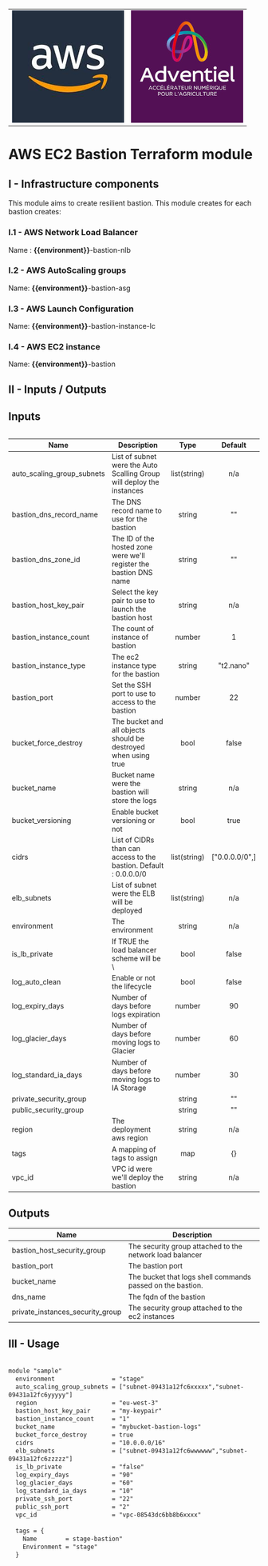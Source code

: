 <table>
  <tr>
    <td style="text-align: center; vertical-align: middle;"><img src="_docs/logo_aws.jpg"/></td>
    <td style="text-align: center; vertical-align: middle;"><img src="_docs/logo_adv.jpg"/></td>
  </tr> 
<table>

# AWS EC2 Bastion Terraform module

## I - Infrastructure components

This module aims to create resilient bastion. This module creates for each bastion creates:

### I.1 - AWS Network Load Balancer

Name : **{{environment}}**-bastion-nlb

### I.2 - AWS AutoScaling groups

Name: **{{environment}}**-bastion-asg

### I.3 - AWS Launch Configuration

Name: **{{environment}}**-bastion-instance-lc

### I.4 - AWS EC2 instance

Name: **{{environment}}**-bastion

## II - Inputs / Outputs

## Inputs

| Name | Description | Type | Default |
|------|-------------|:----:|:-----:|
| auto\_scaling\_group\_subnets | List of subnet were the Auto Scalling Group will deploy the instances | list(string) | n/a |
| bastion\_dns\_record\_name | The DNS record name to use for the bastion | string | "" |
| bastion\_dns\_zone\_id | The ID of the hosted zone were we'll register the bastion DNS name | string | "" |
| bastion\_host\_key\_pair | Select the key pair to use to launch the bastion host | string | n/a |
| bastion\_instance\_count | The count of instance of bastion | number | 1 |
| bastion\_instance\_type | The ec2 instance type for the bastion | string | "t2.nano" |
| bastion\_port | Set the SSH port to use to access to the bastion | number | 22 |
| bucket\_force\_destroy | The bucket and all objects should be destroyed when using true | bool | false |
| bucket\_name | Bucket name were the bastion will store the logs | string | n/a |
| bucket\_versioning | Enable bucket versioning or not | bool | true |
| cidrs | List of CIDRs than can access to the bastion. Default : 0.0.0.0/0 | list(string) | \["0.0.0.0/0",\] |
| elb\_subnets | List of subnet were the ELB will be deployed | list(string) | n/a |
| environment | The environment | string | n/a |
| is\_lb\_private | If TRUE the load balancer scheme will be \ | bool | false |
| log\_auto\_clean | Enable or not the lifecycle | bool | false |
| log\_expiry\_days | Number of days before logs expiration | number | 90 |
| log\_glacier\_days | Number of days before moving logs to Glacier | number | 60 |
| log\_standard\_ia\_days | Number of days before moving logs to IA Storage | number | 30 |
| private\_security\_group |  | string | "" |
| public\_security\_group |  | string | "" |
| region | The deployment aws region | string | n/a |
| tags | A mapping of tags to assign | map | {} |
| vpc\_id | VPC id were we'll deploy the bastion | string | n/a |

## Outputs

| Name | Description |
|------|-------------|
| bastion\_host\_security\_group | The security group attached to the network load balancer |
| bastion\_port | The bastion port |
| bucket\_name | The bucket that logs shell commands passed on the bastion. |
| dns\_name | The fqdn of the bastion |
| private\_instances\_security\_group | The security group attached to the ec2 instances |

## III - Usage

`````

module "sample"
  environment                = "stage"
  auto_scaling_group_subnets = ["subnet-09431a12fc6xxxxx","subnet-09431a12fc6yyyyy"]
  region                     = "eu-west-3"
  bastion_host_key_pair      = "my-keypair"
  bastion_instance_count     = "1"
  bucket_name                = "mybucket-bastion-logs"
  bucket_force_destroy       = true
  cidrs                      = "10.0.0.0/16"
  elb_subnets                = ["subnet-09431a12fc6wwwwww","subnet-09431a12fc6zzzzz"]
  is_lb_private              = "false"
  log_expiry_days            = "90"
  log_glacier_days           = "60"
  log_standard_ia_days       = "10"
  private_ssh_port           = "22"
  public_ssh_port            = "2"
  vpc_id                     = "vpc-08543dc6bb8b6xxxx"

  tags = {
    Name        = stage-bastion"
    Environment = "stage"
  }

`````